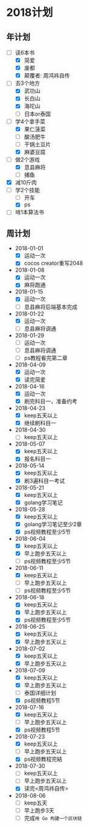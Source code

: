 # 2018计划

## 年计划

+ [ ] 读6本书
  + [x] 简爱
  + [x] 废都
  + [x] 颠覆者: 周鸿祎自传
+ [ ] 去3个地方
  + [x] 武功山
  + [x] 长白山
  + [x] 海坨山
  + [ ] 日本or泰国
+ [ ] 学4个拿手菜
  + [x] 果仁菠菜
  + [ ] 酸汤肥牛
  + [ ] 干锅土豆片
  + [x] 麻婆豆腐
+ [ ] 做2个游戏
  + [x] 息县麻将
  + [ ] 捕鱼
+ [x] 减10斤肉
+ [ ] 学2个技能
  + [ ] 开车
  + [x] ps
+ [ ] 啃1本算法书

## 周计划

+ 2018-01-01
  + [x] 运动一次
  + [x] cocos creator重写2048
+ 2018-01-08
  + [x] 运动一次
  + [x] 麻将跑通
+ 2018-01-15
  + [x] 运动一次
  + [ ] 息县麻将后端基本完成
+ 2018-01-22
  + [x] 运动一次
  + [ ] 息县麻将调通
+ 2018-01-29
  + [ ] 运动一次
  + [ ] 息县麻将调通
  + [ ] ps教程看完第二章
+ 2018-04-09
  + [x] 运动一次
  + [x] 读完简爱
+ 2018-04-16
  + [x] 运动一次
  + [x] 刷完科目一，准备约考
+ 2018-04-23
  + [x] keep五天以上
  + [x] 继续刷科目一
+ 2018-04-30
  + [ ] keep五天以上
+ 2018-05-07
  + [x] keep五天以上
  + [x] 报名科目一
+ 2018-05-14
  + [x] keep五天以上
  + [x] 刷3遍科目一考试
+ 2018-05-21
  + [x] keep五天以上
  + [x] golang学习笔记
+ 2018-05-28
  + [x] keep五天以上
  + [x] golang学习笔记至少2章
  + [x] ps视频教程至少5节
+ 2018-06-04
  + [x] keep五天以上
  + [x] 早上跑步五天以上
  + [ ] ps视频教程至少5节
+ 2018-06-11
  + [x] keep五天以上
  + [ ] 早上跑步五天以上
  + [ ] ps视频教程至少5节
+ 2018-06-18
  + [x] keep五天以上
  + [x] 早上跑步五天以上
  + [x] ps视频教程至少5节
+ 2018-06-25
  + [x] keep五天以上
  + [x] 早上跑步五天以上
+ 2018-07-02
  + [x] keep五天以上
  + [x] 早上跑步五天以上
+ 2018-07-09
  + [x] keep五天以上
  + [x] 早上跑步五天以上
  + [ ] 泰国详细计划
  + [x] ps视频教程5节
+ 2018-07-16
  + [x] keep五天以上
  + [ ] 早上跑步五天以上
  + [x] ps视频教程5节
+ 2018-07-23
  + [x] keep五天以上
  + [ ] 早上跑步五天以上
  + [x] ps视频教程完結
+ 2018-07-30
  + [ ] keep五天以上
  + [ ] 早上跑步五天以上
  + [x] 读完<周鸿祎自传>
+ 2018-08-06
  + [ ] keep五天
  + [ ] 早上跑步3天
  + [ ] 完成`用 Go 构建一个区块链`
